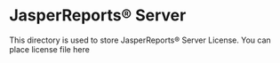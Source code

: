 # JasperReports® Server 
This directory is used to store JasperReports® Server License. You can place license file here
